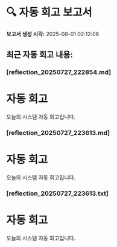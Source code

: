 ﻿# 🔍 자동 회고 보고서

**보고서 생성 시각:** 2025-08-01 02:12:06

## 최근 자동 회고 내용:


### [reflection_20250727_222854.md]

# 자동 회고

오늘의 시스템 자동 회고입니다.


### [reflection_20250727_223613.md]

# 자동 회고

오늘의 시스템 자동 회고입니다.


### [reflection_20250727_223613.txt]

# 자동 회고

오늘의 시스템 자동 회고입니다.
